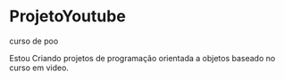 # ProjetoYoutube
 curso de poo

Estou Criando projetos de programação orientada a objetos baseado no curso em video.